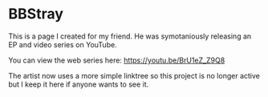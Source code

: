 # BBStray

This is a page I created for my friend. He was symotaniously releasing an EP and video series on YouTube. 

You can view the web series here: https://youtu.be/BrU1eZ_Z9Q8

The artist now uses a more simple linktree so this project is no longer active but I keep it here if anyone wants to see it.
